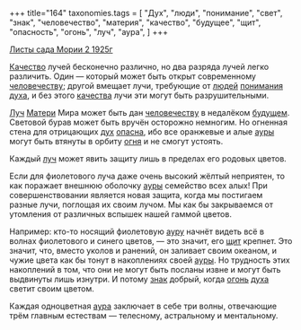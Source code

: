 +++
title="164"
taxonomies.tags = [
 "Дух",
 "люди",
 "понимание",
 "свет",
 "знак",
 "человечество",
 "материя",
 "качество",
 "будущее",
 "щит",
 "опасность",
 "огонь",
 "луч",
 "аура",
]
+++

[Листы сада Мории 2 1925г](/agni/1925)

[Качество](/tags/качество) лучей бесконечно различно, но два разряда лучей легко различить. Один — который может быть открыт современному [человечеству](/tags/человечество); другой вмещает лучи, требующие от [людей](/tags/люди) [понимания](/tags/понимание) [духа](/tags/Дух), и без этого [качества](/tags/качество) лучи эти могут быть разрушительными.   

[Луч](/tags/луч) [Матери](/tags/материя) Мира может быть дан [человечеству](/tags/человечество) в недалёком [будущем](/tags/будущее). Световой бурав может быть вручён осторожно немногим. Но огненная стена для отрицающих [дух](/tags/Дух) [опасна](/tags/опасность), ибо все оранжевые и алые [ауры](/tags/[аура](/tags/аура)) могут быть втянуты в орбиту [огня](/tags/[огонь](/tags/огонь)) и не смогут устоять.   

Каждый [луч](/tags/луч) может явить защиту лишь в пределах его родовых цветов.    

Если для фиолетового луча даже очень высокий жёлтый неприятен, то как поражает внешнюю оболочку [ауры](/tags/[аура](/tags/аура)) семейство всех алых! При совершенствовании является новая защита, когда мы постигаем разные лучи, поглощая их своим лучом. Мы как бы закрываемся от утомления от различных вспышек нашей гаммой цветов.   

Например: кто-то носящий фиолетовую [ауру](/tags/[аура](/tags/аура)) начнёт видеть всё в волнах фиолетового и синего цветов, — это значит, его [щит](/tags/щит) крепнет. Это значит, что, вместо уколов и ранений, он заливает своим океаном, и чужие цвета как бы тонут в накоплениях своей [ауры](/tags/[аура](/tags/аура)). Но трудность этих накоплений в том, что они не могут быть посланы извне и могут быть выдвинуты лишь изнутри. И потому [знак](/tags/знак) добрый, когда [огонь](/tags/огонь) [духа](/tags/Дух) светит своим цветом.   

Каждая одноцветная [аура](/tags/аура) заключает в себе три волны, отвечающие трём главным естествам — телесному, астральному и ментальному.   

